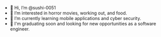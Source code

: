 - 👋 Hi, I’m @sushi-0051
- 👀 I’m interested in horror movies, working out, and food. 
- 🌱 I’m currently learning mobile applications and cyber security. 
- 💫 I'm graduating soon and looking for new opportunities as a software engineer. 

<!---
sushi-0051/sushi-0051 is a ✨ special ✨ repository because its `README.md` (this file) appears on your GitHub profile.
You can click the Preview link to take a look at your changes.
--->
